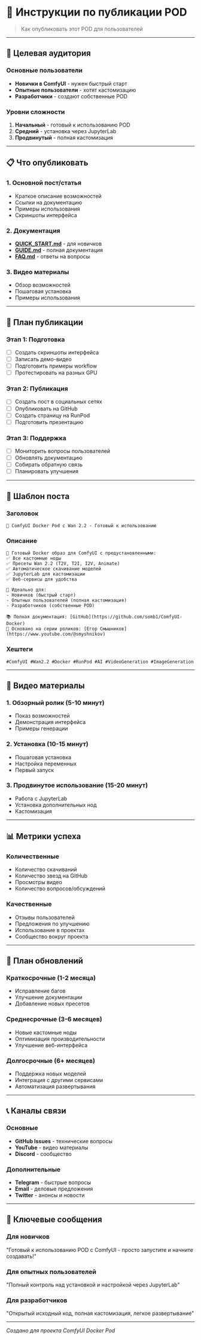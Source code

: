 # 📢 Инструкции по публикации POD

> Как опубликовать этот POD для пользователей

---

## 🎯 Целевая аудитория

### Основные пользователи
- **Новички в ComfyUI** - нужен быстрый старт
- **Опытные пользователи** - хотят кастомизацию
- **Разработчики** - создают собственные POD

### Уровни сложности
1. **Начальный** - готовый к использованию POD
2. **Средний** - установка через JupyterLab
3. **Продвинутый** - полная кастомизация

---

## 📋 Что опубликовать

### 1. Основной пост/статья
- Краткое описание возможностей
- Ссылки на документацию
- Примеры использования
- Скриншоты интерфейса

### 2. Документация
- **[QUICK_START.md](QUICK_START.md)** - для новичков
- **[GUIDE.md](GUIDE.md)** - полная документация
- **[FAQ.md](FAQ.md)** - ответы на вопросы

### 3. Видео материалы
- Обзор возможностей
- Пошаговая установка
- Примеры использования

---

## 🚀 План публикации

### Этап 1: Подготовка
- [ ] Создать скриншоты интерфейса
- [ ] Записать демо-видео
- [ ] Подготовить примеры workflow
- [ ] Протестировать на разных GPU

### Этап 2: Публикация
- [ ] Создать пост в социальных сетях
- [ ] Опубликовать на GitHub
- [ ] Создать страницу на RunPod
- [ ] Подготовить презентацию

### Этап 3: Поддержка
- [ ] Мониторить вопросы пользователей
- [ ] Обновлять документацию
- [ ] Собирать обратную связь
- [ ] Планировать улучшения

---

## 📝 Шаблон поста

### Заголовок
```
🎥 ComfyUI Docker Pod с Wan 2.2 - Готовый к использованию
```

### Описание
```
🚀 Готовый Docker образ для ComfyUI с предустановленными:
✅ Все кастомные ноды
✅ Пресеты Wan 2.2 (T2V, T2I, I2V, Animate)
✅ Автоматическое скачивание моделей
✅ JupyterLab для кастомизации
✅ Веб-сервисы для удобства

🎯 Идеально для:
- Новичков (быстрый старт)
- Опытных пользователей (полная кастомизация)
- Разработчиков (собственные POD)

📚 Полная документация: [GitHub](https://github.com/somb1/ComfyUI-Docker)
🎥 Основано на серии роликов: [Егор Смышников](https://www.youtube.com/@smyshnikov)
```

### Хештеги
```
#ComfyUI #Wan2.2 #Docker #RunPod #AI #VideoGeneration #ImageGeneration
```

---

## 🎥 Видео материалы

### 1. Обзорный ролик (5-10 минут)
- Показ возможностей
- Демонстрация интерфейса
- Примеры генерации

### 2. Установка (10-15 минут)
- Пошаговая установка
- Настройка переменных
- Первый запуск

### 3. Продвинутое использование (15-20 минут)
- Работа с JupyterLab
- Установка дополнительных нод
- Кастомизация

---

## 📊 Метрики успеха

### Количественные
- Количество скачиваний
- Количество звезд на GitHub
- Просмотры видео
- Количество вопросов/обсуждений

### Качественные
- Отзывы пользователей
- Предложения по улучшению
- Использование в проектах
- Сообщество вокруг проекта

---

## 🔄 План обновлений

### Краткосрочные (1-2 месяца)
- Исправление багов
- Улучшение документации
- Добавление новых пресетов

### Среднесрочные (3-6 месяцев)
- Новые кастомные ноды
- Оптимизация производительности
- Улучшение веб-интерфейса

### Долгосрочные (6+ месяцев)
- Поддержка новых моделей
- Интеграция с другими сервисами
- Автоматизация развертывания

---

## 📞 Каналы связи

### Основные
- **GitHub Issues** - технические вопросы
- **YouTube** - видео материалы
- **Discord** - сообщество

### Дополнительные
- **Telegram** - быстрые вопросы
- **Email** - деловые предложения
- **Twitter** - анонсы и новости

---

## 🎯 Ключевые сообщения

### Для новичков
"Готовый к использованию POD с ComfyUI - просто запустите и начните создавать!"

### Для опытных пользователей
"Полный контроль над установкой и настройкой через JupyterLab"

### Для разработчиков
"Открытый исходный код, полная кастомизация, легкое развертывание"

---

*Создано для проекта ComfyUI Docker Pod*


